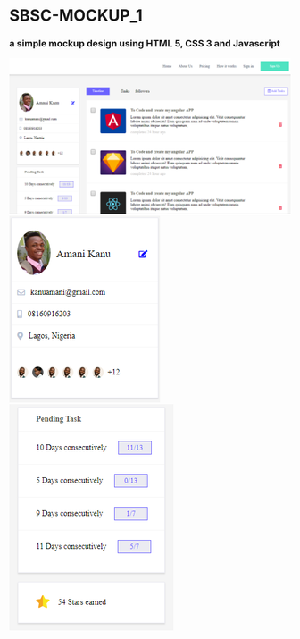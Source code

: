 # SBSC-MOCKUP_1

### a simple mockup design using HTML 5, CSS 3 and Javascript

<div>
<img src="https://github.com/sirsuccess/SBSC-MOCKUP_1/blob/master/img/screenshot_1.png">
</div>

<img src="./img/screenshot_2.png">

<img src="img/screenshot_3.png">

